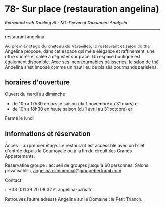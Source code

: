 # 78- Sur place (restauration angelina)

*Extracted with Docling AI - ML-Powered Document Analysis*

---

restaurant angelina

Au premier étage du château de Versailles, le restaurant et salon de thé Angelina propose, dans cet espace qui mêle élégance et raffinement, une offre sucrée et salée à déguster sur place. Un espace boutique est également disponible. Avec ses incontournables pâtisseries, le salon de thé Angelina s'est imposé comme un haut lieu de plaisirs gourmands parisiens.

## horaires d'ouverture

Ouvert du mardi au dimanche

- de 10h à 17h30 en basse saison (du 1 novembre au 31 mars) er
- de 10h à 18h30 en haute saison (du 1 avril au 31 octobre) er

Fermé le lundi

## informations et réservation

Accès  :  au  premier  étage.  Le  restaurant  est  accessible  avec  un billet  d'entrée  depuis  la  Cour  royale  ou  à  la  fin  du  circuit  des Grands Appartements.

Réservation groupe : accueil de groupes jusqu'à 60 personnes. Salons privatisables, angelina.commercial@groupebertrand.com

Contact

:  +33 (0)1 39 20 08 32 et angelina-paris.fr

Retrouvez l'autre adresse Angelina sur le Domaine : le Petit Trianon.